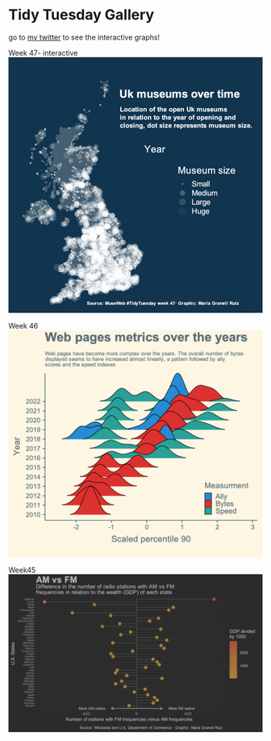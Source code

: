 # Tidy Tuesday Gallery

go to [my twitter](https://twitter.com/mgranellruiz) to see the interactive graphs!

Week 47- interactive
![w45](https://github.com/mariagranell/tidytuesday/blob/main/uk_museums_w47/static.png)

Week 46
![w46](https://github.com/mariagranell/tidytuesday/blob/main/page_metrics_w46/webpagemetrics.png)

Week45
![w45](https://github.com/mariagranell/tidytuesday/blob/main/state_stations_w45/AMvsFM.png)
